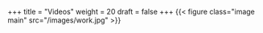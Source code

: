 +++
title = "Videos"
weight = 20
draft = false
+++
{{< figure class="image main" src="/images/work.jpg" >}}

